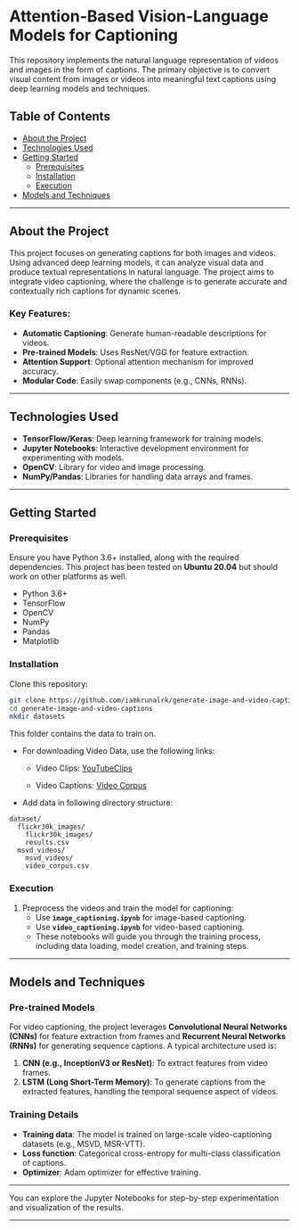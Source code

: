 # Attention-Based Vision-Language Models for Captioning

This repository implements the natural language representation of videos and images in the form of captions. The primary objective is to convert visual content from images or videos into meaningful text captions using deep learning models and techniques.

## Table of Contents

- [About the Project](#about-the-project)
- [Technologies Used](#technologies-used)
- [Getting Started](#getting-started)
  - [Prerequisites](#prerequisites)
  - [Installation](#installation)
  - [Execution](#execution)
- [Models and Techniques](#models-and-techniques)

---

## About the Project

This project focuses on generating captions for both images and videos. Using advanced deep learning models, it can analyze visual data and produce textual representations in natural language. The project aims to integrate video captioning, where the challenge is to generate accurate and contextually rich captions for dynamic scenes.

### Key Features:
- **Automatic Captioning**: Generate human-readable descriptions for videos.
- **Pre-trained Models**: Uses ResNet/VGG for feature extraction.
- **Attention Support**: Optional attention mechanism for improved accuracy.
- **Modular Code**: Easily swap components (e.g., CNNs, RNNs).

---

## Technologies Used

- **TensorFlow/Keras**: Deep learning framework for training models.
- **Jupyter Notebooks**: Interactive development environment for experimenting with models.
- **OpenCV**: Library for video and image processing.
- **NumPy/Pandas**: Libraries for handling data arrays and frames.
  
---


## Getting Started

### Prerequisites

Ensure you have Python 3.6+ installed, along with the required dependencies. This project has been tested on **Ubuntu 20.04** but should work on other platforms as well.

- Python 3.6+
- TensorFlow
- OpenCV
- NumPy
- Pandas
- Matplotlib

### Installation

Clone this repository:
   ```bash
   git clone https://github.com/iamkrunalrk/generate-image-and-video-captions.git
   cd generate-image-and-video-captions
   mkdir datasets
   ```
   This folder contains the data to train on.

- For downloading Video Data, use the following links:

  - Video Clips: [YouTubeClips](http://www.cs.utexas.edu/users/ml/clamp/videoDescription/YouTubeClips.tar)

  - Video Captions: [Video Corpus](https://github.com/jazzsaxmafia/video_to_sequence/files/387979/video_corpus.csv.zip)

- Add data in following directory structure:

```
dataset/
  flickr30k_images/
    flickr30k_images/
    results.csv
  msvd_videos/
    msvd_videos/
    video_corpus.csv
```

### Execution

1. Preprocess the videos and train the model for captioning:
   - Use **`image_captioning.ipynb`** for image-based captioning.
   - Use **`video_captioning.ipynb`** for video-based captioning.
   - These notebooks will guide you through the training process, including data loading, model creation, and training steps.

---

## Models and Techniques

### Pre-trained Models

For video captioning, the project leverages **Convolutional Neural Networks (CNNs)** for feature extraction from frames and **Recurrent Neural Networks (RNNs)** for generating sequence captions. A typical architecture used is:

1. **CNN (e.g., InceptionV3 or ResNet)**: To extract features from video frames.
2. **LSTM (Long Short-Term Memory)**: To generate captions from the extracted features, handling the temporal sequence aspect of videos.

### Training Details

- **Training data**: The model is trained on large-scale video-captioning datasets (e.g., MSVD, MSR-VTT).
- **Loss function**: Categorical cross-entropy for multi-class classification of captions.
- **Optimizer**: Adam optimizer for effective training.


---

You can explore the Jupyter Notebooks for step-by-step experimentation and visualization of the results.

---
